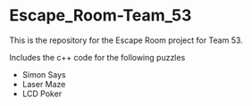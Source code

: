 # Escape_Room-Team_53
This is the repository for the Escape Room project for Team 53.

Includes the c++ code for the following puzzles
  - Simon Says
  - Laser Maze
  - LCD Poker
